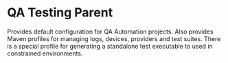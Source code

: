 # QA Testing Parent

Provides default configuration for QA Automation projects.
Also provides Maven profiles for managing logs, devices, providers
and test suites. There is a special profile for generating a standalone test
executable to used in constrained environments.
